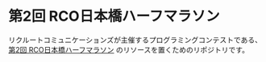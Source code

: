 # 第2回 RCO日本橋ハーフマラソン

リクルートコミュニケーションズが主催するプログラミングコンテストである、 [第2回 RCO日本橋ハーフマラソン](https://rco-contest-2018-qual.contest.atcoder.jp/) のリソースを置くためのリポジトリです。
